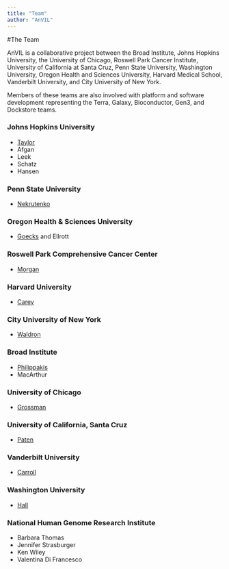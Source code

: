 ```yaml
---
title: "Team"
author: "AnVIL"
---
```


#The Team

<hero small>AnVIL is a collaborative project between the Broad Institute, Johns Hopkins University, the University of Chicago, Roswell Park Cancer Institute, University of California at Santa Cruz, Penn State University, Washington University, Oregon Health and Sciences University, Harvard Medical School, Vanderbilt University, and City University of New York.</hero>
 
 Members of these teams are also involved with platform and software development representing the Terra, Galaxy, Bioconductor, Gen3, and Dockstore teams. 


### Johns Hopkins University
- [Taylor](https://www.taylorlab.org)
- Afgan
- Leek
- Schatz
- Hansen

### Penn State University
- [Nekrutenko](https://nekrut.github.io/lab_site)

### Oregon Health & Sciences University
- [Goecks](https://goeckslab.org) and Ellrott

### Roswell Park Comprehensive Cancer Center
- [Morgan](https://bioconductor.org/about/core-team)

### Harvard University
- [Carey](http://vjcitn.github.io)

### City University of New York
- [Waldron](https://waldronlab.io)

### Broad Institute
- [Philippakis](https://www.broadinstitute.org/bios/anthony-philippakis-0)
- MacArthur

### University of Chicago
- [Grossman](http://rgrossman.com)

### University of California, Santa Cruz
- [Paten](https://cgl.genomics.ucsc.edu/team)

### Vanderbilt University
- [Carroll](https://www.vumc.org/dbmi/person/robert-carroll-phd)

### Washington University
- [Hall](https://www.genome.wustl.edu/research/labs/hall-lab)

### National Human Genome Research Institute
- Barbara Thomas
- Jennifer Strasburger
- Ken Wiley
- Valentina Di Francesco
